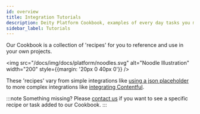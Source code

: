 ```yaml
---
id: overview
title: Integration Tutorials
description: Deity Platform Cookbook, examples of every day tasks you might need to do when building your app
sidebar_label: Tutorials
---
```


Our Cookbook is a collection of 'recipes' for you to reference and use in your own projects.

<img src="/docs/img/docs/platform/noodles.svg" alt="Noodle Illustration" width="200" style={{margin: '20px 0 40px 0'}} />

These 'recipes' vary from simple integrations like [using a json placeholder](./jsonplaceholder) to more complex integrations like [integrating Contentful](./contentful).


:::note Something missing?
Please [contact us](https://deity.com/contact) if you want to see a specific recipe or task added to our Cookbook.
:::
